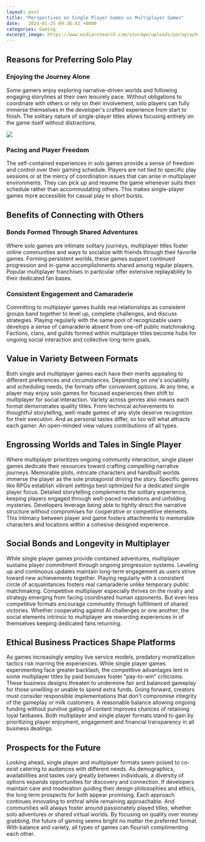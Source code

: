 ```yaml
---
layout: post
title: "Perspectives on Single Player Games vs Multiplayer Games"
date:   2024-01-25 09:36:42 +0000
categories: Gaming
excerpt_image: https://www.midiaresearch.com/storage/uploads/paragraphs/e38e21ee0abb33fd49386c7c9dc5bcbd
---
```


## Reasons for Preferring Solo Play
### Enjoying the Journey Alone  
Some gamers enjoy exploring narrative-driven worlds and following engaging storylines at their own leisurely pace. Without obligations to coordinate with others or rely on their involvement, solo players can fully immerse themselves in the developer's crafted experience from start to finish. The solitary nature of single-player titles allows focusing entirely on the game itself without distractions.

![](https://www.midiaresearch.com/storage/uploads/paragraphs/e38e21ee0abb33fd49386c7c9dc5bcbd)
### Pacing and Player Freedom
The self-contained experiences in solo games provide a sense of freedom and control over their gaming schedule. Players are not tied to specific play sessions or at the mercy of coordination issues that can arise in multiplayer environments. They can pick up and resume the game whenever suits their schedule rather than accommodating others. This makes single-player games more accessible for casual play in short bursts.
## Benefits of Connecting with Others
### Bonds Formed Through Shared Adventures  
Where solo games are intimate solitary journeys, multiplayer titles foster online communities and ways to socialize with friends through their favorite games. Forming persistent worlds, these games support continued progression and in-game accomplishments shared among regular players. Popular multiplayer franchises in particular offer extensive replayability to their dedicated fan bases.
### Consistent Engagement and Camaraderie
Committing to multiplayer games builds real relationships as consistent groups band together to level up, complete challenges, and discuss strategies. Playing regularly with the same pool of recognizable users develops a sense of camaraderie absent from one-off public matchmaking. Factions, clans, and guilds formed within multiplayer titles become hubs for ongoing social interaction and collective long-term goals.
## Value in Variety Between Formats  
Both single and multiplayer games each have their merits appealing to different preferences and circumstances. Depending on one's sociability and scheduling needs, the formats offer convenient options. At any time, a player may enjoy solo games for focused experiences then shift to multiplayer for social interaction. 
Variety across genres also means each format demonstrates quality titles. From technical achievements to thoughtful storytelling, well-made games of any style deserve recognition for their execution. And as personal tastes differ, so too will what attracts each gamer. An open-minded view values contributions of all types.
## Engrossing Worlds and Tales in Single Player  
Where multiplayer prioritizes ongoing community interaction, single player games dedicate their resources toward crafting compelling narrative journeys. Memorable plots, intricate characters and handbuilt worlds immerse the player as the sole protagonist driving the story. Specific genres like RPGs establish vibrant settings best optimized for a dedicated single player focus.
Detailed storytelling complements the solitary experience, keeping players engaged through well-paced revelations and unfolding mysteries. Developers leverage being able to tightly direct the narrative structure without compromises for cooperative or competitive elements. This intimacy between player and game fosters attachments to memorable characters and locations within a cohesive designed experience.
## Social Bonds and Longevity in Multiplayer 
While single player games provide contained adventures, multiplayer sustains player commitment through ongoing progression systems. Leveling up and continuous updates maintain long-term engagement as users strive toward new achievements together. Playing regularly with a consistent circle of acquaintances fosters real camaraderie unlike temporary public matchmaking. 
Competitive multiplayer especially thrives on the rivalry and strategy emerging from facing coordinated human opponents. But even less competitive formats encourage community through fulfillment of shared victories. Whether cooperating against AI challenges or one another, the social elements intrinsic to multiplayer are rewarding experiences in of themselves keeping dedicated fans returning.
## Ethical Business Practices Shape Platforms
As games increasingly employ live service models, predatory monetization tactics risk marring the experiences. While single player games experimenting face greater backlash, the competitive advantages lent in some multiplayer titles by paid bonuses foster "pay-to-win" criticisms. These business designs threaten to undermine fair and balanced gameplay for those unwilling or unable to spend extra funds.
Going forward, creators must consider responsible implementations that don't compromise integrity of the gameplay or milk customers. A reasonable balance allowing ongoing funding without punitive gating of content improves chances of retaining loyal fanbases. Both multiplayer and single player formats stand to gain by prioritizing player enjoyment, engagement and financial transparency in all business dealings.
## Prospects for the Future
Looking ahead, single player and multiplayer formats seem poised to co-exist catering to audiences with different needs. As demographics, availabilities and tastes vary greatly between individuals, a diversity of options expands opportunities for discovery and connection. If developers maintain care and moderation guiding their design philosophies and ethics, the long term prospects for both appear promising. 
Each approach continues innovating to enthral while remaining approachable. And communities will always foster around passionately played titles, whether solo adventures or shared virtual worlds. By focusing on quality over money grabbing, the future of gaming seems bright no matter the preferred format. With balance and variety, all types of games can flourish complimenting each other.